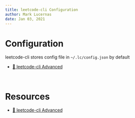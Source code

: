 ```yaml
---
title: leetcode-cli Configuration
author: Mark Lucernas
date: Jan 03, 2021
---
```



# Configuration

leetcode-cli stores config file in `~/.lc/config.json` by default

- [📄 leetcode-cli Advanced](https://skygragon.github.io/leetcode-cli/advanced)


<br>

# Resources

- [📄 leetcode-cli Advanced](https://skygragon.github.io/leetcode-cli/advanced)
